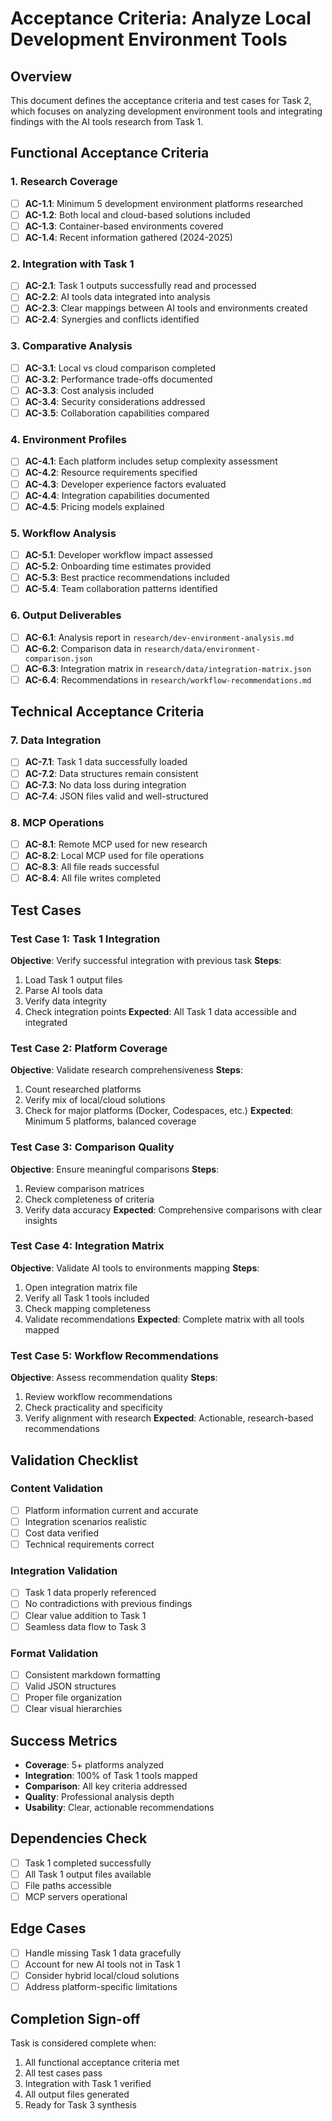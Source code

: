 # Acceptance Criteria: Analyze Local Development Environment Tools

## Overview
This document defines the acceptance criteria and test cases for Task 2, which focuses on analyzing development environment tools and integrating findings with the AI tools research from Task 1.

## Functional Acceptance Criteria

### 1. Research Coverage
- [ ] **AC-1.1**: Minimum 5 development environment platforms researched
- [ ] **AC-1.2**: Both local and cloud-based solutions included
- [ ] **AC-1.3**: Container-based environments covered
- [ ] **AC-1.4**: Recent information gathered (2024-2025)

### 2. Integration with Task 1
- [ ] **AC-2.1**: Task 1 outputs successfully read and processed
- [ ] **AC-2.2**: AI tools data integrated into analysis
- [ ] **AC-2.3**: Clear mappings between AI tools and environments created
- [ ] **AC-2.4**: Synergies and conflicts identified

### 3. Comparative Analysis
- [ ] **AC-3.1**: Local vs cloud comparison completed
- [ ] **AC-3.2**: Performance trade-offs documented
- [ ] **AC-3.3**: Cost analysis included
- [ ] **AC-3.4**: Security considerations addressed
- [ ] **AC-3.5**: Collaboration capabilities compared

### 4. Environment Profiles
- [ ] **AC-4.1**: Each platform includes setup complexity assessment
- [ ] **AC-4.2**: Resource requirements specified
- [ ] **AC-4.3**: Developer experience factors evaluated
- [ ] **AC-4.4**: Integration capabilities documented
- [ ] **AC-4.5**: Pricing models explained

### 5. Workflow Analysis
- [ ] **AC-5.1**: Developer workflow impact assessed
- [ ] **AC-5.2**: Onboarding time estimates provided
- [ ] **AC-5.3**: Best practice recommendations included
- [ ] **AC-5.4**: Team collaboration patterns identified

### 6. Output Deliverables
- [ ] **AC-6.1**: Analysis report in `research/dev-environment-analysis.md`
- [ ] **AC-6.2**: Comparison data in `research/data/environment-comparison.json`
- [ ] **AC-6.3**: Integration matrix in `research/data/integration-matrix.json`
- [ ] **AC-6.4**: Recommendations in `research/workflow-recommendations.md`

## Technical Acceptance Criteria

### 7. Data Integration
- [ ] **AC-7.1**: Task 1 data successfully loaded
- [ ] **AC-7.2**: Data structures remain consistent
- [ ] **AC-7.3**: No data loss during integration
- [ ] **AC-7.4**: JSON files valid and well-structured

### 8. MCP Operations
- [ ] **AC-8.1**: Remote MCP used for new research
- [ ] **AC-8.2**: Local MCP used for file operations
- [ ] **AC-8.3**: All file reads successful
- [ ] **AC-8.4**: All file writes completed

## Test Cases

### Test Case 1: Task 1 Integration
**Objective**: Verify successful integration with previous task
**Steps**:
1. Load Task 1 output files
2. Parse AI tools data
3. Verify data integrity
4. Check integration points
**Expected**: All Task 1 data accessible and integrated

### Test Case 2: Platform Coverage
**Objective**: Validate research comprehensiveness
**Steps**:
1. Count researched platforms
2. Verify mix of local/cloud solutions
3. Check for major platforms (Docker, Codespaces, etc.)
**Expected**: Minimum 5 platforms, balanced coverage

### Test Case 3: Comparison Quality
**Objective**: Ensure meaningful comparisons
**Steps**:
1. Review comparison matrices
2. Check completeness of criteria
3. Verify data accuracy
**Expected**: Comprehensive comparisons with clear insights

### Test Case 4: Integration Matrix
**Objective**: Validate AI tools to environments mapping
**Steps**:
1. Open integration matrix file
2. Verify all Task 1 tools included
3. Check mapping completeness
4. Validate recommendations
**Expected**: Complete matrix with all tools mapped

### Test Case 5: Workflow Recommendations
**Objective**: Assess recommendation quality
**Steps**:
1. Review workflow recommendations
2. Check practicality and specificity
3. Verify alignment with research
**Expected**: Actionable, research-based recommendations

## Validation Checklist

### Content Validation
- [ ] Platform information current and accurate
- [ ] Integration scenarios realistic
- [ ] Cost data verified
- [ ] Technical requirements correct

### Integration Validation
- [ ] Task 1 data properly referenced
- [ ] No contradictions with previous findings
- [ ] Clear value addition to Task 1
- [ ] Seamless data flow to Task 3

### Format Validation
- [ ] Consistent markdown formatting
- [ ] Valid JSON structures
- [ ] Proper file organization
- [ ] Clear visual hierarchies

## Success Metrics
- **Coverage**: 5+ platforms analyzed
- **Integration**: 100% of Task 1 tools mapped
- **Comparison**: All key criteria addressed
- **Quality**: Professional analysis depth
- **Usability**: Clear, actionable recommendations

## Dependencies Check
- [ ] Task 1 completed successfully
- [ ] All Task 1 output files available
- [ ] File paths accessible
- [ ] MCP servers operational

## Edge Cases
- [ ] Handle missing Task 1 data gracefully
- [ ] Account for new AI tools not in Task 1
- [ ] Consider hybrid local/cloud solutions
- [ ] Address platform-specific limitations

## Completion Sign-off
Task is considered complete when:
1. All functional acceptance criteria met
2. All test cases pass
3. Integration with Task 1 verified
4. All output files generated
5. Ready for Task 3 synthesis